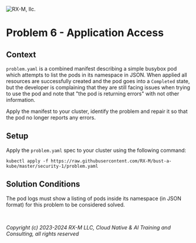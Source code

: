 ![RX-M, llc.](https://rx-m.com/rxm-cnc.svg)

# Problem 6 - Application Access


## Context

`problem.yaml` is a combined manifest describing a simple busybox pod which attempts to list the pods in its namespace
in JSON. When applied all resources are successfully created and the pod goes into a `Completed` state, but the
developer is complaining that they are still facing issues when trying to use the pod and note that "the pod is
returning errors" with not other information.

Apply the manifest to your cluster, identify the problem and repair it so that the pod no longer reports any errors.


## Setup

Apply the `problem.yaml` spec to your cluster using the following command:

```
kubectl apply -f https://raw.githubusercontent.com/RX-M/bust-a-kube/master/security-1/problem.yaml
```


## Solution Conditions

The pod logs must show a listing of pods inside its namespace (in JSON format) for this problem to be considered solved.

<br>

_Copyright (c) 2023-2024 RX-M LLC, Cloud Native & AI Training and Consulting, all rights reserved_